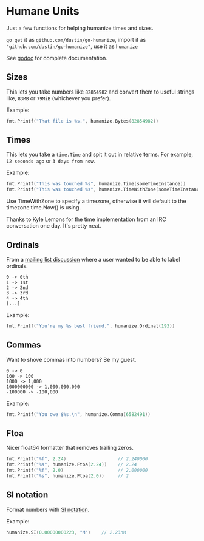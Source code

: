 # Humane Units

Just a few functions for helping humanize times and sizes.

`go get` it as `github.com/dustin/go-humanize`, import it as
`"github.com/dustin/go-humanize"`, use it as `humanize`

See [godoc](https://godoc.org/github.com/dustin/go-humanize) for
complete documentation.

## Sizes

This lets you take numbers like `82854982` and convert them to useful
strings like, `83MB` or `79MiB` (whichever you prefer).

Example:

```go
fmt.Printf("That file is %s.", humanize.Bytes(82854982))
```

## Times

This lets you take a `time.Time` and spit it out in relative terms.
For example, `12 seconds ago` or `3 days from now`.

Example:

```go
fmt.Printf("This was touched %s", humanize.Time(someTimeInstance))
fmt.Printf("This was touched %s", humanize.TimeWithZone(someTimeInstance, timeZoneInstance))
```

Use TimeWithZone to specify a timezone, otherwise it will default to the timezone time.Now() is using.

Thanks to Kyle Lemons for the time implementation from an IRC
conversation one day.  It's pretty neat.

## Ordinals

From a [mailing list discussion][odisc] where a user wanted to be able
to label ordinals.

    0 -> 0th
    1 -> 1st
    2 -> 2nd
    3 -> 3rd
    4 -> 4th
    [...]

Example:

```go
fmt.Printf("You're my %s best friend.", humanize.Ordinal(193))
```

## Commas

Want to shove commas into numbers?  Be my guest.

    0 -> 0
    100 -> 100
    1000 -> 1,000
    1000000000 -> 1,000,000,000
    -100000 -> -100,000

Example:

```go
fmt.Printf("You owe $%s.\n", humanize.Comma(6582491))
```

## Ftoa

Nicer float64 formatter that removes trailing zeros.

```go
fmt.Printf("%f", 2.24)                   // 2.240000
fmt.Printf("%s", humanize.Ftoa(2.24))    // 2.24
fmt.Printf("%f", 2.0)                    // 2.000000
fmt.Printf("%s", humanize.Ftoa(2.0))     // 2
```

## SI notation

Format numbers with [SI notation][sinotation].

Example:

```go
humanize.SI(0.00000000223, "M")    // 2.23nM
```

[odisc]: https://groups.google.com/d/topic/golang-nuts/l8NhI74jl-4/discussion
[sinotation]: http://en.wikipedia.org/wiki/Metric_prefix
